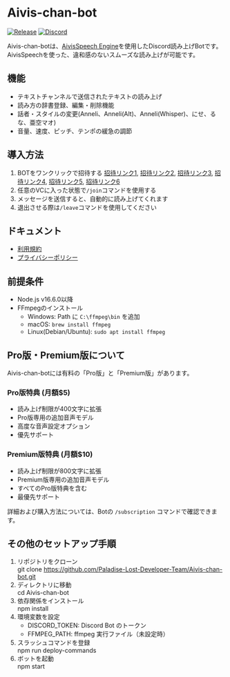 # Aivis-chan-bot

[![Release](https://img.shields.io/github/release/Paladise-Lost-Developer-Team/Aivis-chan-bot?include_prereleases=&sort=semver&color=blue)](https://github.com/Paladise-Lost-Developer-Team/Aivis-chan-bot/releases/)
[![Discord](https://discord.com/api/guilds/1337303326332813334/widget.png)](https://discord.gg/MPx2ny8HXT)

Aivis-chan-botは、[AivisSpeech Engine](https://github.com/Aivis-Project/AivisSpeech-Engine)を使用したDiscord読み上げBotです。\
AivisSpeechを使った、違和感のないスムーズな読み上げが可能です。

## 機能

- テキストチャンネルで送信されたテキストの読み上げ
- 読み方の辞書登録、編集・削除機能
- 話者・スタイルの変更(Anneli、Anneli(Alt)、Anneli(Whisper)、にせ、るな、亜空マオ)
- 音量、速度、ピッチ、テンポの緩急の調節

## 導入方法

1. BOTをワンクリックで招待する  [招待リンク1](https://discord.com/oauth2/authorize?client_id=1333819940645638154), [招待リンク2](https://discord.com/oauth2/authorize?client_id=1334732369831268352), [招待リンク3](https://discord.com/oauth2/authorize?client_id=1334734681656262770), [招待リンク4](https://discord.com/oauth2/authorize?client_id=1365633502988472352), [招待リンク5](https://discord.com/oauth2/authorize?client_id=1365633586123771934), [招待リンク6](https://discord.com/oauth2/authorize?client_id=1365633656173101086)
2. 任意のVCに入った状態で`/join`コマンドを使用する
3. メッセージを送信すると、自動的に読み上げてくれます
4. 退出させる際は`/leave`コマンドを使用してください

## ドキュメント

- [利用規約](https://paladise-lost-developer-team.github.io/Aivis-chan-bot/Term-of-Service/)
- [プライバシーポリシー](https://paladise-lost-developer-team.github.io/Aivis-chan-bot/Privacy-Policy/)

## 前提条件

- Node.js v16.6.0以降
- FFmpegのインストール
  - Windows: Path に `C:\ffmpeg\bin` を追加
  - macOS: `brew install ffmpeg`
  - Linux(Debian/Ubuntu): `sudo apt install ffmpeg`

## Pro版・Premium版について

Aivis-chan-botには有料の「Pro版」と「Premium版」があります。

### Pro版特典 (月額$5)

- 読み上げ制限が400文字に拡張
- Pro版専用の追加音声モデル
- 高度な音声設定オプション
- 優先サポート

### Premium版特典 (月額$10)

- 読み上げ制限が800文字に拡張
- Premium版専用の追加音声モデル
- すべてのPro版特典を含む
- 最優先サポート

詳細および購入方法については、Botの `/subscription` コマンドで確認できます。

## その他のセットアップ手順

1. リポジトリをクローン  
   git clone <https://github.com/Paladise-Lost-Developer-Team/Aivis-chan-bot.git>  
2. ディレクトリに移動  
   cd Aivis-chan-bot  
3. 依存関係をインストール  
   npm install  
4. 環境変数を設定  
   - DISCORD_TOKEN: Discord Bot のトークン  
   - FFMPEG_PATH: ffmpeg 実行ファイル（未設定時）  
5. スラッシュコマンドを登録  
   npm run deploy-commands  
6. ボットを起動  
   npm start  
